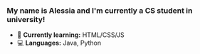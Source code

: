### My name is Alessia and I'm currently a CS student in university!

- 💞 **Currently learning:** HTML/CSS/JS 
- 💻 **Languages:** Java, Python

<!--
**alessiacodes/alessiacodes** is a ✨ _special_ ✨ repository because its `README.md` (this file) appears on your GitHub profile.

Here are some ideas to get you started:


- 🌱 I’m currently learning ...
- 👯 I’m looking to collaborate on ...
- 🤔 I’m looking for help with ...
- 💬 Ask me about ...
- 📫 How to reach me: ...
- 😄 Pronouns: ...
- ⚡ Fun fact: ...
-->
